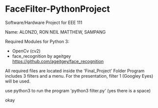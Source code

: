 # FaceFilter-PythonProject
Software/Hardware Project for EEE 111

Name: ALONZO, RON NEIL MATTHEW, SAMPANG

Required Modules for Python 3:
- OpenCv (cv2)
- face_recognition by ageitgey
  https://github.com/ageitgey/face_recognition

All required files are located inside the 'Final_Project' Folder
Program includes 3 filters and a menu.
For the presentation, filter 1 (Googley Eyes) will be used.

use python3 to run the program 'python3 filter.py' (yes there is a space)

okay

